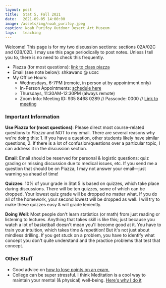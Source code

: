 ```yaml
---
layout: post
title:  Stat 5, Fall 2021
date:   2021-09-05 14:00:00
image: /assets/img/noah_purifoy.jpeg
caption: Noah Purifoy Outdoor Desert Art Museum
tags:   teaching
---
```


Welcome!
This page is for my two discussion sections: sections 02A/02C and 02B/02D.
I may use this page periodically to post notes. Unless I tell you to, there is no need to check this frequently. 

* Piazza (for most questions):  [link to class piazza](https://piazza.com/uc_santa_cruz/fall2021/stat5/home)
* Email (see note below): shkawano @ ucsc
* My Office Hours:
   - Wednesdays, 6-7PM (remote, in person at by appointment only)
   - In-Person Appointments: [schedule here]((https://calendly.com/shokawano5/office-hours))
   - Thursdays, 11:30AM-12:30PM (always remote)
   - Zoom Info: Meeting ID: 935 8468 0289 // Passcode: 0000 // [Link to meeting](https://ucsc.zoom.us/j/93584680289?pwd=eEg0b2F6aTVBTnBKOGoxNWN0WXphQT09)


### Important Information

**Use Piazza for (most questions)**: Please direct most course-related questions to *Piazza* and NOT to my email.  There are several reasons why we're doing this:  1. If you have a question, other students likely have similar questions, 2. If there is a lot of confusion/questions over a particular topic, I can address it in the discussion section.  

**Email**:  Email should be reserved for personal & logistic questions: quiz grading or missing discussion due to medical issues, etc. If you send me a question that should be on Piazza, I may not answer your email—just warning ya ahead of time!

**Quizzes**: 10% of your grade in Stat 5 is based on quizzes, which take place during discussions. There will be ten quizzes, some of which can be dropped. Your lowest quiz grade will be dropped no matter what. If you do all of the homework, your second lowest will be dropped as well.  I will try to make these quizzes easy & will grade leniently.

**Doing Well**: Most people don't learn statistics (or math) from just reading or listening to lectures. Anything that takes skill is like this; just because you watch a lot of basketball doesn't mean you'll become good at it.  You have to train your intuition, which takes time & repetition! But it's not just about mindless drilling. If you get stuck on a problem, you have to identify what concept you don't quite understand and the practice problems that test that concept.

### Other Stuff

* Good advice on [how to lose points on an exam.](http://acritch.com/losemarks/)
* College can be super stressful. I think Meditation is a cool way to maintain your mental (& physical) well-being. [Here's why I do it](link)
